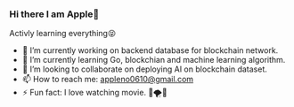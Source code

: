 ### Hi there I am Apple👋


Activly learning everything😝

- 🔭 I’m currently working on backend database for blockchain network.
- 🌱 I’m currently learning Go, blockchian and machine learning algorithm.
- 👯 I’m looking to collaborate on deploying AI on blockchain dataset.
- 📫 How to reach me: appleno0610@gmail.com
- ⚡ Fun fact: I love watching movie. 🦈🌪️🦕
